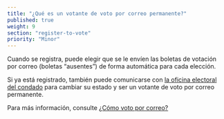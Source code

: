 ```yaml
---
title: "¿Qué es un votante de voto por correo permanente?"
published: true
weight: 9
section: "register-to-vote"
priority: "Minor"
---
```


Cuando se registra, puede elegir que se le envíen las boletas de votación por correo (boletas “ausentes”) de forma automática para cada elección.

Si ya está registrado, también puede comunicarse con [la oficina electoral del condado](#section-election-office-contact) para cambiar su estado y ser un votante de voto por correo permanente.

Para más información, consulte [¿Cómo voto por correo?](#menu-item-¿Cómo-voto-por-correo?)
